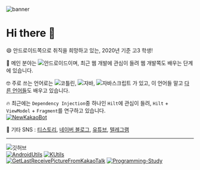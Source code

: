 ![banner](https://img1.daumcdn.net/thumb/R1280x0/?scode=mtistory2&fname=https%3A%2F%2Fk.kakaocdn.net%2Fdn%2FcMOZw7%2FbtqEOZ8KasS%2FJ5bWvGnkiwF2IxDK3A3YE0%2Fimg.png)

# Hi there 👋

😄 안드로이드쪽으로 취직을 희망하고 있는, 2020년 기준 고3 학생!

🥰 메인 분야는 ![안드로이드](https://img.shields.io/badge/-Android-42ff6b?style=for-the-badge&logo=android&logoColor=fff)이며, 최근 웹 개발에 관심이 들려 웹 개발쪽도 배우는 단계에 있습니다.

🤓 주로 쓰는 언어로는 ![코틀린](https://img.shields.io/badge/-Kotlin-0095d5?style=for-the-badge&logo=kotlin&logoColor=fff), ![자바](https://img.shields.io/badge/-Java-fc7b03?style=for-the-badge&logo=java&logoColor=fff), ![자바스크립트](https://img.shields.io/badge/-Javascript-f5c800?style=for-the-badge&logo=javascript&logoColor=fff) 가 있고, 이 언어들 말고 [다른 언어들](https://github.com/sungbin5304/Programming-Study#languages)도 배우고 있습니다. 

🔥 최근에는 `Dependency Injection`중 하나인 `Hilt`에 관심이 들려, `Hilt` + `ViewModel` + `Fragment`를 연구하고 있습니다.<br />
[![NewKakaoBot](https://github-readme-stats.vercel.app/api/pin/?username=sungbin5304&repo=NewKakaoBot)](https://github.com/sungbin5304/NewKakaoBot)


🔗 기타 SNS : [티스토리](https://sungbin.me/), [네이버 블로그](https://blog.naver.com/sungbin_dev), [유튜브](https://www.youtube.com/channel/UCSvfSbfnidDPN6_Pm3wFAzQ?view_as=subscriber), [텔레그램](https://t.me/sungbin_dev)

-----

![깃허브](https://github-readme-stats.vercel.app/api?username=sungbin5304&show_icons=true)<br /> 
[![AndroidUtils](https://github-readme-stats.vercel.app/api/pin/?username=sungbin5304&repo=AndroidUtils)](https://github.com/sungbin5304/AndroidUtils)
[![KUtils](https://github-readme-stats.vercel.app/api/pin/?username=KakaoTalkBotOrganization&repo=KUtils)](https://github.com/KakaoTalkBotOrganization/KUtils)<br />
[![GetLastReceivePictureFromKakaoTalk](https://github-readme-stats.vercel.app/api/pin/?username=KakaoTalkBotOrganization&repo=GetLastReceivePictureFromKakaoTalk)](https://github.com/KakaoTalkBotOrganization/GetLastReceivePictureFromKakaoTalk) 
[![Programming-Study](https://github-readme-stats.vercel.app/api/pin/?username=sungbin5304&repo=Programming-Study)](https://github.com/sungbin5304/Programming-Study)
